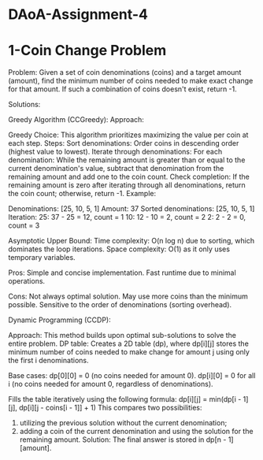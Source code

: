 # DAoA-Assignment-4
# 1-Coin Change Problem
Problem:
Given a set of coin denominations (coins) and a target amount (amount), find the minimum number of coins needed to make exact change for that amount. If such a combination of coins doesn't exist, return -1.

Solutions:

Greedy Algorithm (CCGreedy):
Approach:

Greedy Choice: This algorithm prioritizes maximizing the value per coin at each step.
Steps:
Sort denominations: Order coins in descending order (highest value to lowest).
Iterate through denominations:
For each denomination:
While the remaining amount is greater than or equal to the current denomination's value, subtract that denomination from the remaining amount and add one to the coin count.
Check completion: If the remaining amount is zero after iterating through all denominations, return the coin count; otherwise, return -1.
Example:

Denominations: [25, 10, 5, 1]
Amount: 37
Sorted denominations: [25, 10, 5, 1]
Iteration:
25: 37 - 25 = 12, count = 1
10: 12 - 10 = 2, count = 2
2: 2 - 2 = 0, count = 3

Asymptotic Upper Bound:
Time complexity: O(n log n) due to sorting, which dominates the loop iterations.
Space complexity: O(1) as it only uses temporary variables.

Pros:
Simple and concise implementation.
Fast runtime due to minimal operations.

Cons:
Not always optimal solution. May use more coins than the minimum possible.
Sensitive to the order of denominations (sorting overhead).

Dynamic Programming (CCDP):

Approach:
This method builds upon optimal sub-solutions to solve the entire problem.
DP table: Creates a 2D table (dp), where dp[i][j] stores the minimum number of coins needed to make change for amount j using only the first i denominations.

Base cases:
dp[0][0] = 0 (no coins needed for amount 0).
dp[i][0] = 0 for all i (no coins needed for amount 0, regardless of denominations).

 Fills the table iteratively using the following formula:
dp[i][j] = min(dp[i - 1][j], dp[i][j - coins[i - 1]] + 1)
This compares two possibilities:
1) utilizing the previous solution without the current denomination;
2) adding a coin of the current denomination and using the solution for the remaining amount.
Solution: The final answer is stored in dp[n - 1][amount].
